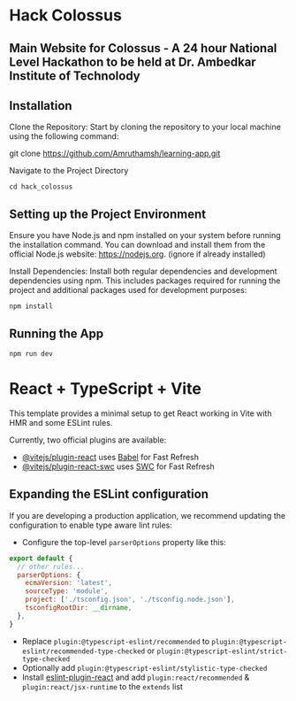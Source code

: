 # Hack Colossus

## Main Website for Colossus - A 24 hour National Level Hackathon to be held at Dr. Ambedkar Institute of Technolody

## Installation

Clone the Repository: Start by cloning the repository to your local machine using the following command:

git clone https://github.com/Amruthamsh/learning-app.git

Navigate to the Project Directory

```
cd hack_colossus
```

## Setting up the Project Environment

Ensure you have Node.js and npm installed on your system before running the installation command. You can download and install them from the official Node.js website: https://nodejs.org. (ignore if already installed)

Install Dependencies: Install both regular dependencies and development dependencies using npm. This includes packages required for running the project and additional packages used for development purposes:

```
npm install
```

## Running the App

```
npm run dev 
```

# React + TypeScript + Vite

This template provides a minimal setup to get React working in Vite with HMR and some ESLint rules.

Currently, two official plugins are available:

- [@vitejs/plugin-react](https://github.com/vitejs/vite-plugin-react/blob/main/packages/plugin-react/README.md) uses [Babel](https://babeljs.io/) for Fast Refresh
- [@vitejs/plugin-react-swc](https://github.com/vitejs/vite-plugin-react-swc) uses [SWC](https://swc.rs/) for Fast Refresh

## Expanding the ESLint configuration

If you are developing a production application, we recommend updating the configuration to enable type aware lint rules:

- Configure the top-level `parserOptions` property like this:

```js
export default {
  // other rules...
  parserOptions: {
    ecmaVersion: 'latest',
    sourceType: 'module',
    project: ['./tsconfig.json', './tsconfig.node.json'],
    tsconfigRootDir: __dirname,
  },
}
```

- Replace `plugin:@typescript-eslint/recommended` to `plugin:@typescript-eslint/recommended-type-checked` or `plugin:@typescript-eslint/strict-type-checked`
- Optionally add `plugin:@typescript-eslint/stylistic-type-checked`
- Install [eslint-plugin-react](https://github.com/jsx-eslint/eslint-plugin-react) and add `plugin:react/recommended` & `plugin:react/jsx-runtime` to the `extends` list
